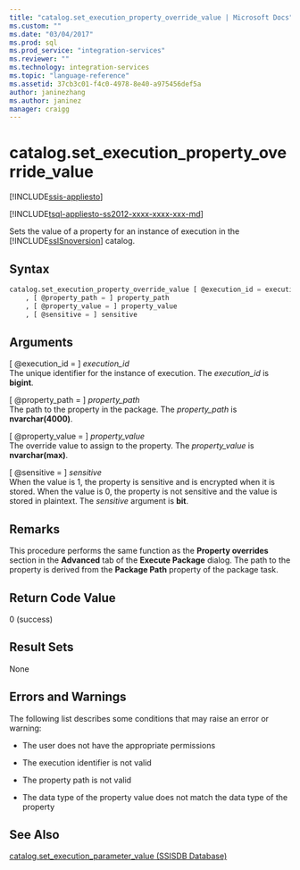 ```yaml
---
title: "catalog.set_execution_property_override_value | Microsoft Docs"
ms.custom: ""
ms.date: "03/04/2017"
ms.prod: sql
ms.prod_service: "integration-services"
ms.reviewer: ""
ms.technology: integration-services
ms.topic: "language-reference"
ms.assetid: 37cb3c01-f4c0-4978-8e40-a975456def5a
author: janinezhang
ms.author: janinez
manager: craigg
---
```

# catalog.set_execution_property_override_value 

[!INCLUDE[ssis-appliesto](../../includes/ssis-appliesto-ssvrpluslinux-asdb-asdw-xxx.md)]


[!INCLUDE[tsql-appliesto-ss2012-xxxx-xxxx-xxx-md](../../includes/tsql-appliesto-ss2012-xxxx-xxxx-xxx-md.md)]

  Sets the value of a property for an instance of execution in the [!INCLUDE[ssISnoversion](../../includes/ssisnoversion-md.md)] catalog.  
  
## Syntax  
  
```sql  
catalog.set_execution_property_override_value [ @execution_id = execution_id  
    , [ @property_path = ] property_path  
    , [ @property_value = ] property_value  
    , [ @sensitive = ] sensitive  
```  
  
## Arguments  
 [ @execution_id = ] *execution_id*  
 The unique identifier for the instance of execution. The *execution_id* is **bigint**.  
  
 [ @property_path = ] *property_path*  
 The path to the property in the package. The *property_path* is **nvarchar(4000)**.  
  
 [ @property_value = ] *property_value*  
 The override value to assign to the property. The *property_value* is **nvarchar(max)**.  
  
 [ @sensitive = ] *sensitive*  
 When the value is 1, the property is sensitive and is encrypted when it is stored. When the value is 0, the property is not sensitive and the value is stored in plaintext. The *sensitive* argument is **bit**.  
  
## Remarks  
 This procedure performs the same function as the **Property overrides** section in the **Advanced** tab of the **Execute Package** dialog. The path to the property is derived from the **Package Path** property of the package task.  
  
## Return Code Value  
 0 (success)  
  
## Result Sets  
 None  
  
## Errors and Warnings  
 The following list describes some conditions that may raise an error or warning:  
  
-   The user does not have the appropriate permissions  
  
-   The execution identifier is not valid  
  
-   The property path is not valid  
  
-   The data type of the property value does not match the data type of the property  
  
## See Also  
 [catalog.set_execution_parameter_value &#40;SSISDB Database&#41;](../../integration-services/system-stored-procedures/catalog-set-execution-parameter-value-ssisdb-database.md)  
  
  
